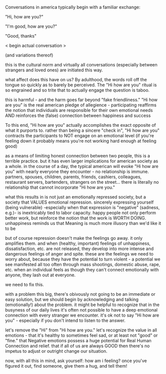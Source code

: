 Conversations in america typically begin with a familiar exchange:

"Hi, how are you?"

"I'm good, how are you?"

"Good, thanks"

< begin actual conversation >

(and variations thereof)

this is the cultural norm and virtually all conversations (especially between strangers and loved ones) are initiated this way.

what affect does this have on us? By adulthood, the words roll off the tongue so quickly as to barely be perceived. The "Hi how are you" ritual is so engrained and so trite that to actually engage the question is taboo. 

this is harmful - and the harm goes far beyond "fake friendliness." "Hi how are you" is the real american pledge of allegience - participating reaffirms the notion that individuals are responsible for their own emotional needs AND reinforces the (false) connection between happiness and success

To this end, "Hi how are you" actually accomplishes the exact opposite of what it purports to. rather than being a sincere "check in", "Hi how are you" contracts the participants to NOT engage on an emotional level (if you're feeling down it probably means you're not working hard enough at feeling good)

as a means of limiting honest connection between two people, this is a terrible practice. but it has even larger implications for american society as a whole. in the course of a day, the typical american will evoke "Hi how are you" with nearly everyone they encounter - no relationship is immune. partners, spouses, children, parents, friends, cashiers, colleagues, restaurant servers, bartenders, strangers on the street... there is literally no relationship that cannot incorporate "Hi how are you."

what this results in is not just an emotionally repressed society, but a society that VALUES emotional repression. sincerely expressing yourself (being vulnerable) -especially when that expression is "negative" (sadness, e.g.)- is inextricably tied to labor capacity. happy people not only perform better work, but reinforce the notion that the work is WORTH DOING. unhappiness reminds us that Meaning is much more illusory than we'd like it to be

but of course repression doesn't make the feelings go away. it only amplifies them. and when (healthy, important) feelings of unhappiness, dissatisfaction, etc. are not released, they develop into more intense and dangerous feelings of anger and spite. these are the feelings we need to worry about, because they have the potential to turn violent - a potential we see manifested all too often through mass shootings, domestic abuse, rape, etc. when an individual feels as though they can't connect emotionally with anyone, they lash out at everyone.

we need to fix this.

with a problem this big, there's obivously not going to be an immediate or easy solution, but we should begin by acknowledging and talking (emotionally!) about the problem. it might be helpful to recognize that in the busyness of our daily lives it's often not possible to have a deep emotional connection with every stranger we encounter. it's ok not to say "Hi how are you" - especially if you don't intend to listen to the answer.

let's remove the "Hi" from "Hi how are you." let's recognize the value in all emotions - that it's healthy to sometimes feel sad, or at least not "good" or "fine." that Negative emotions possess a huge potential for Real Human Connection and relief. that if all of us are always GOOD then there's no impetus to adjust or outright change our situation.

now, with all this in mind, ask yourself: how am i feeling? once you've figured it out, find someone, give them a hug, and tell them!
